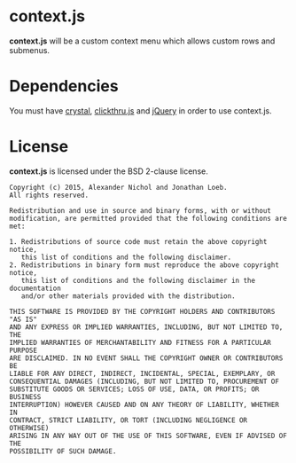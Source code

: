 # context.js

**context.js** will be a custom context menu which allows custom rows and submenus.

# Dependencies

You must have [crystal](https://github.com/unixpickle/crystal), [clickthru.js](https://github.com/unixpickle/clickthru.js) and [jQuery](https://jquery.com) in order to use context.js.

# License

**context.js** is licensed under the BSD 2-clause license.

```
Copyright (c) 2015, Alexander Nichol and Jonathan Loeb.
All rights reserved.

Redistribution and use in source and binary forms, with or without
modification, are permitted provided that the following conditions are met:

1. Redistributions of source code must retain the above copyright notice,
   this list of conditions and the following disclaimer. 
2. Redistributions in binary form must reproduce the above copyright notice,
   this list of conditions and the following disclaimer in the documentation
   and/or other materials provided with the distribution.

THIS SOFTWARE IS PROVIDED BY THE COPYRIGHT HOLDERS AND CONTRIBUTORS "AS IS"
AND ANY EXPRESS OR IMPLIED WARRANTIES, INCLUDING, BUT NOT LIMITED TO, THE
IMPLIED WARRANTIES OF MERCHANTABILITY AND FITNESS FOR A PARTICULAR PURPOSE
ARE DISCLAIMED. IN NO EVENT SHALL THE COPYRIGHT OWNER OR CONTRIBUTORS BE
LIABLE FOR ANY DIRECT, INDIRECT, INCIDENTAL, SPECIAL, EXEMPLARY, OR
CONSEQUENTIAL DAMAGES (INCLUDING, BUT NOT LIMITED TO, PROCUREMENT OF
SUBSTITUTE GOODS OR SERVICES; LOSS OF USE, DATA, OR PROFITS; OR BUSINESS
INTERRUPTION) HOWEVER CAUSED AND ON ANY THEORY OF LIABILITY, WHETHER IN
CONTRACT, STRICT LIABILITY, OR TORT (INCLUDING NEGLIGENCE OR OTHERWISE)
ARISING IN ANY WAY OUT OF THE USE OF THIS SOFTWARE, EVEN IF ADVISED OF THE
POSSIBILITY OF SUCH DAMAGE.
```
